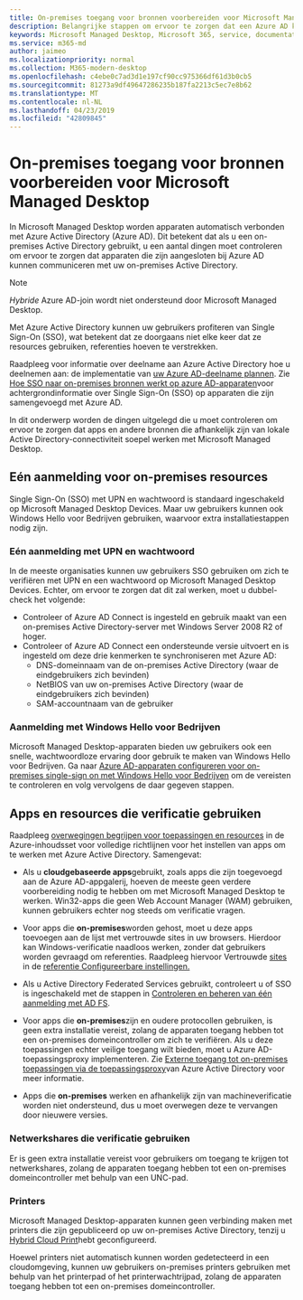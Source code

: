 ```yaml
---
title: On-premises toegang voor bronnen voorbereiden voor Microsoft Managed Desktop
description: Belangrijke stappen om ervoor te zorgen dat een Azure AD kan communiceren met on-premises AD om verificatie te bieden
keywords: Microsoft Managed Desktop, Microsoft 365, service, documentatie
ms.service: m365-md
author: jaimeo
ms.localizationpriority: normal
ms.collection: M365-modern-desktop
ms.openlocfilehash: c4ebe0c7ad3d1e197cf90cc975366df61d3b0cb5
ms.sourcegitcommit: 81273a9df49647286235b187fa2213c5ec7e8b62
ms.translationtype: MT
ms.contentlocale: nl-NL
ms.lasthandoff: 04/23/2019
ms.locfileid: "42809845"
---
```

#  <a name="prepare-on-premises-resources-access-for-microsoft-managed-desktop"></a>On-premises toegang voor bronnen voorbereiden voor Microsoft Managed Desktop

In Microsoft Managed Desktop worden apparaten automatisch verbonden met Azure Active Directory (Azure AD). Dit betekent dat als u een on-premises Active Directory gebruikt, u een aantal dingen moet controleren om ervoor te zorgen dat apparaten die zijn aangesloten bij Azure AD kunnen communiceren met uw on-premises Active Directory. 

> [!NOTE]  
> *Hybride* Azure AD-join wordt niet ondersteund door Microsoft Managed Desktop.

Met Azure Active Directory kunnen uw gebruikers profiteren van Single Sign-On (SSO), wat betekent dat ze doorgaans niet elke keer dat ze resources gebruiken, referenties hoeven te verstrekken.

Raadpleeg voor informatie over deelname aan Azure Active Directory hoe u deelnemen aan: de implementatie van [uw Azure AD-deelname plannen](https://docs.microsoft.com/azure/active-directory/devices/azureadjoin-plan). Zie [Hoe SSO naar on-premises bronnen werkt op azure AD-apparaten](https://docs.microsoft.com/azure/active-directory/devices/azuread-join-sso#how-it-works)voor achtergrondinformatie over Single Sign-On (SSO) op apparaten die zijn samengevoegd met Azure AD.


In dit onderwerp worden de dingen uitgelegd die u moet controleren om ervoor te zorgen dat apps en andere bronnen die afhankelijk zijn van lokale Active Directory-connectiviteit soepel werken met Microsoft Managed Desktop.


## <a name="single-sign-on-for-on-premises-resources"></a>Eén aanmelding voor on-premises resources

Single Sign-On (SSO) met UPN en wachtwoord is standaard ingeschakeld op Microsoft Managed Desktop Devices. Maar uw gebruikers kunnen ook Windows Hello voor Bedrijven gebruiken, waarvoor extra installatiestappen nodig zijn. 

### <a name="single-sign-on-by-using-upn-and-password"></a>Eén aanmelding met UPN en wachtwoord

In de meeste organisaties kunnen uw gebruikers SSO gebruiken om zich te verifiëren met UPN en een wachtwoord op Microsoft Managed Desktop Devices. Echter, om ervoor te zorgen dat dit zal werken, moet u dubbel-check het volgende:

- Controleer of Azure AD Connect is ingesteld en gebruik maakt van een on-premises Active Directory-server met Windows Server 2008 R2 of hoger.
- Controleer of Azure AD Connect een ondersteunde versie uitvoert en is ingesteld om deze drie kenmerken te synchroniseren met Azure AD: 
    - DNS-domeinnaam van de on-premises Active Directory (waar de eindgebruikers zich bevinden)
    - NetBIOS van uw on-premises Active Directory (waar de eindgebruikers zich bevinden)
    - SAM-accountnaam van de gebruiker


### <a name="single-sign-on-by-using-windows-hello-for-business"></a>Aanmelding met Windows Hello voor Bedrijven

Microsoft Managed Desktop-apparaten bieden uw gebruikers ook een snelle, wachtwoordloze ervaring door gebruik te maken van Windows Hello voor Bedrijven. Ga naar [Azure AD-apparaten configureren voor on-premises single-sign on met Windows Hello voor Bedrijven](https://docs.microsoft.com/windows/security/identity-protection/hello-for-business/hello-hybrid-aadj-sso-base) om de vereisten te controleren en volg vervolgens de daar gegeven stappen.


## <a name="apps-and-resources-that-use-authentication"></a>Apps en resources die verificatie gebruiken

Raadpleeg [overwegingen begrijpen voor toepassingen en resources](https://docs.microsoft.com/azure/active-directory/devices/azureadjoin-plan#understand-considerations-for-applications-and-resources) in de Azure-inhoudsset voor volledige richtlijnen voor het instellen van apps om te werken met Azure Active Directory. Samengevat:


- Als u **cloudgebaseerde apps**gebruikt, zoals apps die zijn toegevoegd aan de Azure AD-appgalerij, hoeven de meeste geen verdere voorbereiding nodig te hebben om met Microsoft Managed Desktop te werken. Win32-apps die geen Web Account Manager (WAM) gebruiken, kunnen gebruikers echter nog steeds om verificatie vragen.

- Voor apps die **on-premises**worden gehost, moet u deze apps toevoegen aan de lijst met vertrouwde sites in uw browsers. Hierdoor kan Windows-verificatie naadloos werken, zonder dat gebruikers worden gevraagd om referenties. Raadpleeg hiervoor Vertrouwde [sites](https://docs.microsoft.com/microsoft-365/managed-desktop/working-with-managed-desktop/config-setting-ref#trusted-sites) in de [referentie Configureerbare instellingen.](https://docs.microsoft.com/microsoft-365/managed-desktop/working-with-managed-desktop/config-setting-ref)

- Als u Active Directory Federated Services gebruikt, controleert u of SSO is ingeschakeld met de stappen in [Controleren en beheren van één aanmelding met AD FS](https://docs.microsoft.com/previous-versions/azure/azure-services/jj151809(v=azure.100)). 

- Voor apps die **on-premises**zijn en oudere protocollen gebruiken, is geen extra installatie vereist, zolang de apparaten toegang hebben tot een on-premises domeincontroller om zich te verifiëren. Als u deze toepassingen echter veilige toegang wilt bieden, moet u Azure AD-toepassingsproxy implementeren. Zie [Externe toegang tot on-premises toepassingen via de toepassingsproxy](https://docs.microsoft.com/azure/active-directory/manage-apps/application-proxy)van Azure Active Directory voor meer informatie.

- Apps die **on-premises** werken en afhankelijk zijn van machineverificatie worden niet ondersteund, dus u moet overwegen deze te vervangen door nieuwere versies.

### <a name="network-shares-that-use-authentication"></a>Netwerkshares die verificatie gebruiken

Er is geen extra installatie vereist voor gebruikers om toegang te krijgen tot netwerkshares, zolang de apparaten toegang hebben tot een on-premises domeincontroller met behulp van een UNC-pad.

### <a name="printers"></a>Printers

Microsoft Managed Desktop-apparaten kunnen geen verbinding maken met printers die zijn gepubliceerd op uw on-premises Active Directory, tenzij u [Hybrid Cloud Print](https://docs.microsoft.com/windows-server/administration/hybrid-cloud-print/hybrid-cloud-print-deploy)hebt geconfigureerd.

Hoewel printers niet automatisch kunnen worden gedetecteerd in een cloudomgeving, kunnen uw gebruikers on-premises printers gebruiken met behulp van het printerpad of het printerwachtrijpad, zolang de apparaten toegang hebben tot een on-premises domeincontroller.

<!--add fuller material on printers when available-->
